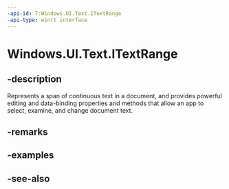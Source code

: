```yaml
---
-api-id: T:Windows.UI.Text.ITextRange
-api-type: winrt interface
---
```


<!-- Interface syntax.
public interface ITextRange : 
-->

# Windows.UI.Text.ITextRange

## -description
Represents a span of continuous text in a document, and provides powerful editing and data-binding properties and methods that allow an app to select, examine, and change document text.



## -remarks

## -examples

## -see-also
